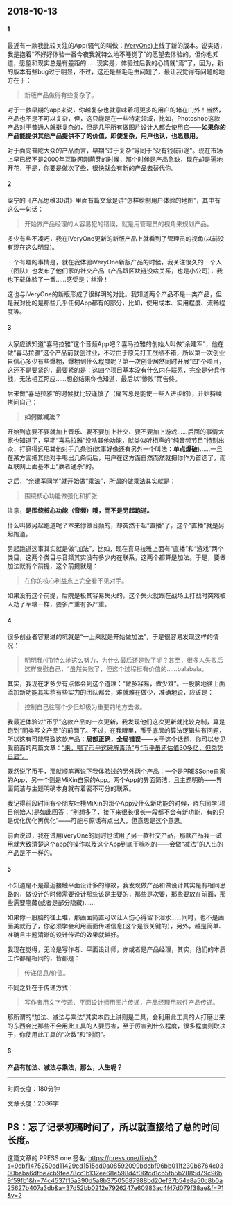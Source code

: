 2018-10-13
-----
#### 1
最近有一款我比较关注的App(骚气的叫做：[iVeryOne](https://iveryone.com))上线了新的版本。说实话，我是抱着“不好好体验一番今夜我就特么地不睡觉了”的愿望去体验的，但你也知道，愿望和现实总是有差距的……现实是，体验过后我的心情就“焉”了，因为，新的版本有些bug过于明显，不过，这还是些毛毛虫问题了，最让我觉得有问题的地方在于：
>新版产品做得有些复杂了。

对于一款早期的app来说，你越复杂也就意味着将更多的用户的堵在门外！当然，产品也不是不可以复杂，但，这只能是在一些特定领域，比如，Photoshop这款产品对于普通人就挺复杂的，但是几乎所有做图片设计人都会使用它——**如果你的产品能提供其他产品提供不了的价值，即使复杂，用户也认，也愿意用。**

对于面向普陀大众的产品而言，早期“过于复杂”等同于“没有钱(前)途”。现在市场上早已经不是2000年互联网刚萌芽的时候，那个时候是产品急缺，现在却是遍地开花，于是，你要是做次了些，很快就会有新的产品去替代你。

#### 2
梁宁的《产品思维30讲》里面有篇文章是讲“怎样绘制用户体验的地图”，其中有这么一句话：
>开始做产品经理的人容易犯的错误，就是用管理员的视角来规划产品。

多少有些不凑巧，我在iVeryOne更新的新版产品上就看到了管理员的视角(以前没有现在这么明显)。

一个有趣的事情是，就在我体验iVeryOne新版产品的时候，我关注很久的一个人（团队）也发布了他们家的社交产品（产品跟区块链没啥关系，也是小公司），我也下载体验了一番……感受是：丝滑！

这也与iVeryOne的新版形成了很鲜明的对比。我知道两个产品不是一类产品，但是我对比的是那些几乎任何App都有的部分，比如，使用成本、实用程度、流畅程度等。

#### 3
大家应该知道“喜马拉雅”这个音频App吧？喜马拉雅的创始人叫做“余建军”，他在做“喜马拉雅”这个产品前就创过业，不过由于原先打工战绩不错，所以第一次创业自信心多少有些爆棚，爆棚到什么程度呢？第一次创业居然同时开展“四”个项目，这还不是要紧的，最要紧的是：这四个项目基本没有什么内在联系，完全是分兵作战，无法相互照应……想必结果你也知道，最后以“惨败”而告终。

后来做“喜马拉雅”的时候就比较谨慎了（痛苦总是能使一些人进步的），开始持续拷问自己：
>**如何做减法？**

开始到底要不要就加上音乐、要不要加上社交、要不要加上游戏……后面的事情大家也知道了，早期“喜马拉雅”没啥其他功能，就类似听相声的“纯音频节目”特别出众，打磨得远甩其他对手几条街(这事好像还有另外一个叫法：**单点爆破**)……一旦在某方面把其他对手甩出几条街后，用户在这方面自然而然就把你作为首选了，而互联网上面基本上“赢者通杀”的。

之后，“余建军同学”就开始做“乘法”，所谓的做乘法其实就是：
>围绕核心功能做强化和扩张

注意，**是围绕核心功能（音频）哦，而不是另起跑道。**

什么叫做另起跑道呢？本来你做音频的，却突然干起“直播”了，这个“直播”就是另起跑道。

另起跑道这事其实就是做“加法”，比如，现在喜马拉雅上面有“直播”和“游戏”两个类目，这两个类目与音频其实没有多少内在联系，这两个都算是加法。于是，要做加法就有个前提，这个前提就是：
>在你的核心利益点上完全看不见对手。

如果没有这个前提，后院是极其容易失火的，这个失火就跟在战场上打战时突然被人劫了军粮一样，要多严重有多严重。

#### 4
很多创业者容易进的坑就是“一上来就是开始做加法”，于是很容易发现这样的情况：
>明明我(们)特么地这么努力，为什么最后还是败了呢？甚至，很多人失败后这样安慰自己，“虽然失败了，但这个过程挺有价值的……balabala。

其实，我现在才多少有点体会到这个道理：“做多容易，做少难”。一股脑地往上面添加新功能其实稍有些实力的团队都会，难就难在做少，准确地说，应该是：
>控制自己往哪个少但却极为重要的地方去做。

我最近体验过“币乎”这款产品的一次更新，我发现他们这次更新就比较克制，算是跑到“同类写文产品”的前面了。不过，在我眼里，币乎底层的算法逻辑些有问题，所以这有可能导致这款产品：**局部正确，全局错误**——关于这个话题，你可以参见我前面的两篇文章：[“来，喝了币乎这碗解毒汤”](https://press.one/file/preview?s=3ca978e162f5e84a1a71b54581fc02e78a05a0c1aa882c7ca462cabc26664b37cc5e1c8f502ccc780b7e13a5286ab0d577d5c047ab86d0c4038e19563834bbbf1&h=43efd83edd6a66b3961294bfb318f761387c988ff12d0730f516bc91432a542c&a=37d52bb0212e7926247e60983ac4f47d079f38ae&v=2&f=P1)与[“币乎虽还估值30多亿，但秃势已显”。](https://press.one/file/preview?s=fbf0c7190381d553c2efc05f98c801acb8595d5f0078c2ffa0e0dcfa9292e0980d41949af54a409e6cc4b6edaf0a9f5b352bdcd420ac23c990f41f46b89dde5a1&h=101e3b165b150c88c096cf964d0b4da7c1669f3de86f241ea48dc6398099285b&a=37d52bb0212e7926247e60983ac4f47d079f38ae&v=2&f=P1)

既然说了币乎，那就顺笔再说下我体验过的另外两个产品：一个是PRESSone自家的App，另一个则是MiXin自家的App。两个App的界面简洁，且主题明确——界面简洁与主题明确本身就有着密不可分的联系。

我记得前段时间有个朋友吐槽MiXin的那个App没什么新功能的时候，晓东同学(项目创始人)是如此回答：“别想多了，接下来很长很长一段都不会有新功能，有的只是优化优化再优化”——可能与原话有点出入，但意思是这个意思。

前面说过，我在试用iVeryOne的同时也试用了另一款社交产品，那款产品我一试用就大致清楚这个app的操作以及这个App到底干嘛吃的——会做“减法”的人出的产品是不一样的。

#### 5
不知道是不是最近接触平面设计多的缘故，我发现做产品和做设计其实是有相同思路的，做设计的时候需要设计那些该是主要的，那些是次要，那些要放在前面，那些需要隐藏(或者是部分隐藏)……

如果你一股脑的往上堆，那画面简直可以让人伤心得留下泪水……同时，也不是画面美就行了，你必须学会利用画面传递信息(这个是很关键的），另外，越是简单、准确且主题清晰的设计传递的效果就越好。

我现在觉得，无论是写作者、平面设计师，亦或者是产品经理，其实，他们的本质工作都是相同的，皆都是：
>传递信息/价值。

不同之处在于传递方式：
>写作者用文字传递、平面设计师用图片传递，产品经理用软件产品传递。

那所谓的“加法、减法与乘法”其实本质上讲则是工具，会利用此工具的人打磨出来的东西会比那些不会用此工具的人要厉害，至于厉害到什么程度，很多程度则取决于，你使用此工具的“次数”和“时间”。


#### 6
**产品有加法、减法与乘法，那么，人生呢？**

-----
时间长度：180分钟

文章长度：2086字

PS：忘了记录初稿时间了，所以就直接给了总的时间长度。
----
这篇文章的 PRESS.one 签名:
https://press.one/file/v?s=9cbf1475250cd11429ed1515dd0a08592099bdcbf96bb011f230b8764c0300baba6dfbe7cb9fee78cc1b132ee68e598d4f06fcd1cb5fb5b2885d79c96b9f59fb1&h=74c4537f15a390d5a8b37505687988bd20ef37b54e8a50c8b0a25627b407a3db&a=37d52bb0212e7926247e60983ac4f47d079f38ae&f=P1&v=2
